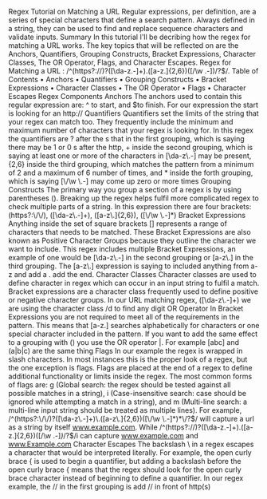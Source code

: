 Regex Tutorial on Matching a URL
Regular expressions, per definition, are a series of special characters that define a search pattern. Always defined in a string, they can be used to find and replace sequence characters and validate inputs.
Summary
In this tutorial I'll be decribing how the regex for matching a URL works. The key topics that will be reflected on are the Anchors, Quantifiers, Grouping Constructs, Bracket Expressions, Character Classes, The OR Operator, Flags, and Character Escapes.
Regex for Matching a URL : /^(https?://)?([\da-z.-]+).([a-z.]{2,6})([/\w .-])/?$/.
Table of Contents
•	Anchors
•	Quantifiers
•	Grouping Constructs
•	Bracket Expressions
•	Character Classes
•	The OR Operator
•	Flags
•	Character Escapes
Regex Components
Anchors
The anchors used to contain this regular expression are: ^ to start, and $to finish.
For our expression the start is looking for an http://
Quantifiers
Quantifiers set the limits of the string that your regex can match too. They frequently include the minimum and maximum number of characters that your regex is looking for.
In this regex the quantifiers are ? after the s that in the first grouping, which is saying there may be 1 or 0 s after the http, + inside the second grouping, which is saying at least one or more of the characters in [\da-z\.-] may be present, {2,6} inside the third grouping, which matches the pattern from a minimum of 2 and a maximum of 6 number of times, and * inside the forth grouping, which is saying [\/\w \.-] may come up zero or more times
Grouping Constructs
The primary way you group a section of a regex is by using parentheses (). Breaking up the regex helps fulfil more complicated regex to check multiple parts of a string.
In this expression there are four brackets: (https?:\/\/), ([\da-z\.-]+), ([a-z\.]{2,6}), ([\/\w \.-]*)
Bracket Expressions
Anything inside the set of square brackets [] represents a range of characters that needs to be matched. These Bracket Expressions are also known as Positive Character Groups because they outline the character we want to include.
This regex includes multiple Bracket Expressions, an example of one would be [\da-z\.-] in the second grouping or [a-z\.] in the third grouping. The [a-z\.] expression is saying to included anything from a-z and add a . add the end.
Character Classes
Character classes are used to define character in regex which can occur in an input string to fulfil a match. Bracket expressions are a character class frequently used to define positive or negative character groups.
In our URL matching regex, ([\da-z\.-]+) we are using the character class /d to find any digit
OR Operator
In Bracket Expressions you are not required to meet all of the requirements in the pattern. This means that [a-z.] searches alphabetically for characters or one special character included in the pattern.
If you want to add the same effect to a grouping with () you use the OR operator |. For example [abc] and (a|b|c) are the same thing
Flags
In our example the regex is wrapped in slash characters. In most instances this is the proper look of a regex, but the one exception is flags. Flags are placed at the end of a regex to define additional functionality or limits inside the regex. The most common forms of flags are: g (Global search: the regex should be tested against all possible matches in a string), i (Case-insensitive search: case should be ignored while attempting a match in a string), and m (Multi-line search: a multi-line input string should be treated as multiple lines).
For example, /^(https?:\/\/)?([\da-z\.-]+)\.([a-z\.]{2,6})([\/\w \.-]*)*\/?$/ will capture a url as a string by itself www.example.com. While /^(https?:\/\/)?([\da-z\.-]+)\.([a-z\.]{2,6})([\/\w \.-]*)*\/?$/i can capture www.example.com and www.Example.com
Character Escapes
The backslash \ in a regex escapes a character that would be interpreted literally. For example, the open curly brace { is used to begin a quantifier, but adding a backslash before the open curly brace { means that the regex should look for the open curly brace character instead of beginning to define a quantifier.
In our regex example, the \/\/ in the first grouping is add // in front of http(s)
